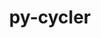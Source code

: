 ---
title: "py-cycler"
layout: cache
categories: [package, develop-2024-11-17]
meta: {"versions": ["0.11.0"], "compilers": ["apple-clang@=15.0.0", "gcc@=11.1.0", "gcc@=11.4.0", "gcc@=13.2.0", "gcc@=7.5.0", "gcc@=9.4.0", "oneapi@=2024.2.1"], "oss": ["ubuntu18.04", "ubuntu20.04", "ubuntu22.04", "ubuntu24.04", "ventura"], "platforms": ["darwin", "linux"], "targets": ["aarch64", "neoverse_v1", "neoverse_v2", "ppc64le", "x86_64_v3"], "stacks": ["data-vis-sdk", "e4s", "e4s-neoverse-v2", "e4s-neoverse_v1", "e4s-oneapi", "e4s-power", "e4s-rocm-external", "ml-darwin-aarch64-mps", "ml-linux-aarch64-cpu", "ml-linux-aarch64-cuda", "ml-linux-x86_64-cpu", "ml-linux-x86_64-cuda", "radiuss", "root"], "num_specs": 13, "num_specs_by_stack": {"root": 13, "ml-darwin-aarch64-mps": 1, "radiuss": 1, "e4s-power": 1, "data-vis-sdk": 2, "e4s-neoverse_v1": 1, "e4s-neoverse-v2": 1, "e4s": 2, "e4s-rocm-external": 1, "e4s-oneapi": 2, "ml-linux-aarch64-cuda": 1, "ml-linux-aarch64-cpu": 1, "ml-linux-x86_64-cpu": 1, "ml-linux-x86_64-cuda": 1}}
spec_details: [{"hash": "wp5htfubskxfmxeyii232dthhzd6deeg", "compiler": "apple-clang@=15.0.0", "versions": ["0.11.0"], "os": "ventura", "platform": "darwin", "target": "aarch64", "variants": ["build_system=python_pip"], "stacks": ["root", "ml-darwin-aarch64-mps"], "size": "-", "tarball": "https://binaries.spack.io/develop-2024-11-17/build_cache/darwin-ventura-aarch64/apple-clang-15.0.0/py-cycler-0.11.0/darwin-ventura-aarch64-apple-clang-15.0.0-py-cycler-0.11.0-wp5htfubskxfmxeyii232dthhzd6deeg.spack"}, {"hash": "mic2jqxlpx4u5iaeltsv2wduasznhhgj", "compiler": "gcc@=7.5.0", "versions": ["0.11.0"], "os": "ubuntu18.04", "platform": "linux", "target": "x86_64_v3", "variants": ["build_system=python_pip"], "stacks": ["root", "radiuss"], "size": "-", "tarball": "https://binaries.spack.io/develop-2024-11-17/build_cache/linux-ubuntu18.04-x86_64_v3/gcc-7.5.0/py-cycler-0.11.0/linux-ubuntu18.04-x86_64_v3-gcc-7.5.0-py-cycler-0.11.0-mic2jqxlpx4u5iaeltsv2wduasznhhgj.spack"}, {"hash": "jikrlkndyd7ndj47hjmqh5tj5kahl5x3", "compiler": "gcc@=9.4.0", "versions": ["0.11.0"], "os": "ubuntu20.04", "platform": "linux", "target": "ppc64le", "variants": ["build_system=python_pip"], "stacks": ["root", "e4s-power"], "size": "-", "tarball": "https://binaries.spack.io/develop-2024-11-17/build_cache/linux-ubuntu20.04-ppc64le/gcc-9.4.0/py-cycler-0.11.0/linux-ubuntu20.04-ppc64le-gcc-9.4.0-py-cycler-0.11.0-jikrlkndyd7ndj47hjmqh5tj5kahl5x3.spack"}, {"hash": "o6secduvz42f2k6q77mslktuh4yuxwib", "compiler": "gcc@=11.1.0", "versions": ["0.11.0"], "os": "ubuntu20.04", "platform": "linux", "target": "x86_64_v3", "variants": ["build_system=python_pip"], "stacks": ["root", "data-vis-sdk"], "size": "-", "tarball": "https://binaries.spack.io/develop-2024-11-17/build_cache/linux-ubuntu20.04-x86_64_v3/gcc-11.1.0/py-cycler-0.11.0/linux-ubuntu20.04-x86_64_v3-gcc-11.1.0-py-cycler-0.11.0-o6secduvz42f2k6q77mslktuh4yuxwib.spack"}, {"hash": "vwisb7t6xcb6ubqse27rlyppy6mb47xe", "compiler": "gcc@=11.1.0", "versions": ["0.11.0"], "os": "ubuntu20.04", "platform": "linux", "target": "x86_64_v3", "variants": ["build_system=python_pip"], "stacks": ["root", "data-vis-sdk"], "size": "-", "tarball": "https://binaries.spack.io/develop-2024-11-17/build_cache/linux-ubuntu20.04-x86_64_v3/gcc-11.1.0/py-cycler-0.11.0/linux-ubuntu20.04-x86_64_v3-gcc-11.1.0-py-cycler-0.11.0-vwisb7t6xcb6ubqse27rlyppy6mb47xe.spack"}, {"hash": "vl6a4aazoeueemnc2b5hf7m6hotro7jc", "compiler": "gcc@=11.4.0", "versions": ["0.11.0"], "os": "ubuntu22.04", "platform": "linux", "target": "neoverse_v1", "variants": ["build_system=python_pip"], "stacks": ["e4s-neoverse_v1", "root"], "size": "-", "tarball": "https://binaries.spack.io/develop-2024-11-17/build_cache/linux-ubuntu22.04-neoverse_v1/gcc-11.4.0/py-cycler-0.11.0/linux-ubuntu22.04-neoverse_v1-gcc-11.4.0-py-cycler-0.11.0-vl6a4aazoeueemnc2b5hf7m6hotro7jc.spack"}, {"hash": "z52vdozkh533wxxjfiweq7l3jke55cb6", "compiler": "gcc@=11.4.0", "versions": ["0.11.0"], "os": "ubuntu22.04", "platform": "linux", "target": "neoverse_v2", "variants": ["build_system=python_pip"], "stacks": ["root", "e4s-neoverse-v2"], "size": "-", "tarball": "https://binaries.spack.io/develop-2024-11-17/build_cache/linux-ubuntu22.04-neoverse_v2/gcc-11.4.0/py-cycler-0.11.0/linux-ubuntu22.04-neoverse_v2-gcc-11.4.0-py-cycler-0.11.0-z52vdozkh533wxxjfiweq7l3jke55cb6.spack"}, {"hash": "imqxxwh2ez2honcib5y27lcvwdxu6u2t", "compiler": "gcc@=11.4.0", "versions": ["0.11.0"], "os": "ubuntu22.04", "platform": "linux", "target": "x86_64_v3", "variants": ["build_system=python_pip"], "stacks": ["e4s", "e4s-rocm-external", "root"], "size": "-", "tarball": "https://binaries.spack.io/develop-2024-11-17/build_cache/linux-ubuntu22.04-x86_64_v3/gcc-11.4.0/py-cycler-0.11.0/linux-ubuntu22.04-x86_64_v3-gcc-11.4.0-py-cycler-0.11.0-imqxxwh2ez2honcib5y27lcvwdxu6u2t.spack"}, {"hash": "2e2rjkxm73uny6hgfyidrfyrrumpqxyf", "compiler": "gcc@=11.4.0", "versions": ["0.11.0"], "os": "ubuntu22.04", "platform": "linux", "target": "x86_64_v3", "variants": ["build_system=python_pip"], "stacks": ["e4s", "root"], "size": "-", "tarball": "https://binaries.spack.io/develop-2024-11-17/build_cache/linux-ubuntu22.04-x86_64_v3/gcc-11.4.0/py-cycler-0.11.0/linux-ubuntu22.04-x86_64_v3-gcc-11.4.0-py-cycler-0.11.0-2e2rjkxm73uny6hgfyidrfyrrumpqxyf.spack"}, {"hash": "k4vgyye6fvl5xqgjwmaujvnuhincmdjh", "compiler": "oneapi@=2024.2.1", "versions": ["0.11.0"], "os": "ubuntu22.04", "platform": "linux", "target": "x86_64_v3", "variants": ["build_system=python_pip"], "stacks": ["e4s-oneapi", "root"], "size": "-", "tarball": "https://binaries.spack.io/develop-2024-11-17/build_cache/linux-ubuntu22.04-x86_64_v3/oneapi-2024.2.1/py-cycler-0.11.0/linux-ubuntu22.04-x86_64_v3-oneapi-2024.2.1-py-cycler-0.11.0-k4vgyye6fvl5xqgjwmaujvnuhincmdjh.spack"}, {"hash": "nagrug4p6uimxrqjmzbwesogvoum27fw", "compiler": "oneapi@=2024.2.1", "versions": ["0.11.0"], "os": "ubuntu22.04", "platform": "linux", "target": "x86_64_v3", "variants": ["build_system=python_pip"], "stacks": ["e4s-oneapi", "root"], "size": "-", "tarball": "https://binaries.spack.io/develop-2024-11-17/build_cache/linux-ubuntu22.04-x86_64_v3/oneapi-2024.2.1/py-cycler-0.11.0/linux-ubuntu22.04-x86_64_v3-oneapi-2024.2.1-py-cycler-0.11.0-nagrug4p6uimxrqjmzbwesogvoum27fw.spack"}, {"hash": "svk4wzc2gwoujwmc4jb42bny7cm2smdu", "compiler": "gcc@=13.2.0", "versions": ["0.11.0"], "os": "ubuntu24.04", "platform": "linux", "target": "aarch64", "variants": ["build_system=python_pip"], "stacks": ["ml-linux-aarch64-cuda", "root", "ml-linux-aarch64-cpu"], "size": "-", "tarball": "https://binaries.spack.io/develop-2024-11-17/build_cache/linux-ubuntu24.04-aarch64/gcc-13.2.0/py-cycler-0.11.0/linux-ubuntu24.04-aarch64-gcc-13.2.0-py-cycler-0.11.0-svk4wzc2gwoujwmc4jb42bny7cm2smdu.spack"}, {"hash": "mkgyixlu4kv7nkb4cu4oczqpfwldw267", "compiler": "gcc@=13.2.0", "versions": ["0.11.0"], "os": "ubuntu24.04", "platform": "linux", "target": "x86_64_v3", "variants": ["build_system=python_pip"], "stacks": ["root", "ml-linux-x86_64-cpu", "ml-linux-x86_64-cuda"], "size": "-", "tarball": "https://binaries.spack.io/develop-2024-11-17/build_cache/linux-ubuntu24.04-x86_64_v3/gcc-13.2.0/py-cycler-0.11.0/linux-ubuntu24.04-x86_64_v3-gcc-13.2.0-py-cycler-0.11.0-mkgyixlu4kv7nkb4cu4oczqpfwldw267.spack"}]
---